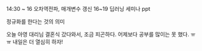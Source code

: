 
14:30 ~ 16 오차역전파, 매개변수 갱신
16~19 딥러닝 세미나 ppt


정규화를 한다는 것의 의미

오늘 아영 대리님 결혼식 갔다와서, 조금 피곤하다.
어제보다 공부를 많이는 못 했다. ㅠㅠ
내일은 더 열심히 하자!